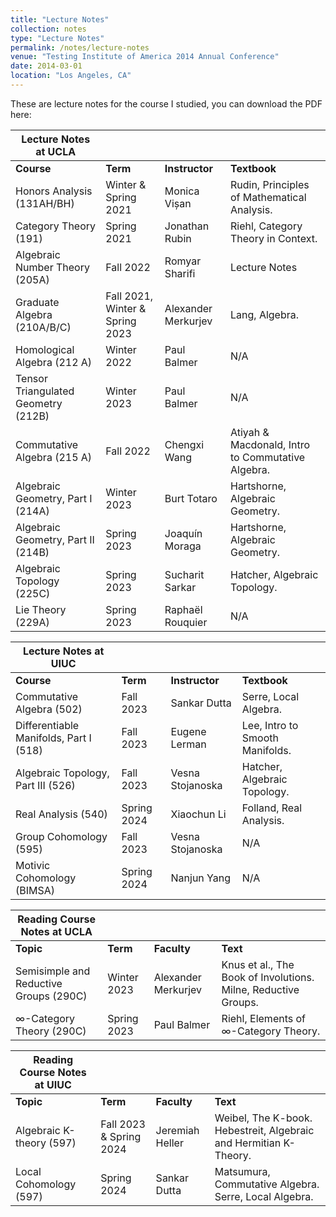 ```yaml
---
title: "Lecture Notes"
collection: notes
type: "Lecture Notes"
permalink: /notes/lecture-notes
venue: "Testing Institute of America 2014 Annual Conference"
date: 2014-03-01
location: "Los Angeles, CA"
---
```


These are lecture notes for the course I studied, you can download the PDF here:

| **Lecture Notes at UCLA** | | | |
| --- | --- | --- | --- |
| **Course** | **Term** | **Instructor** | **Textbook** |
| Honors Analysis (131AH/BH) | Winter & Spring 2021 | Monica Vișan | Rudin, Principles of Mathematical Analysis. |
| Category Theory (191) | Spring 2021 | Jonathan Rubin | Riehl, Category Theory in Context. |
| Algebraic Number Theory (205A) | Fall 2022 | Romyar Sharifi | Lecture Notes |
| Graduate Algebra (210A/B/C) | Fall 2021, Winter & Spring 2023 | Alexander Merkurjev | Lang, Algebra. |
| Homological Algebra (212 A) | Winter 2022 | Paul Balmer | N/A |
| Tensor Triangulated Geometry (212B) | Winter 2023 | Paul Balmer | N/A |
| Commutative Algebra (215 A) | Fall 2022 | Chengxi Wang | Atiyah & Macdonald, Intro to Commutative Algebra. |
| Algebraic Geometry, Part I (214A) | Winter 2023 | Burt Totaro | Hartshorne, Algebraic Geometry. |
| Algebraic Geometry, Part II (214B) | Spring 2023 | Joaquín Moraga | Hartshorne, Algebraic Geometry. |
| Algebraic Topology (225C) | Spring 2023 | Sucharit Sarkar | Hatcher, Algebraic Topology. |
| Lie Theory (229A) | Spring 2023 | Raphaël Rouquier | N/A |

| **Lecture Notes at UIUC** | | | |
| --- | --- | --- | --- |
| **Course** | **Term** | **Instructor** | **Textbook** |
| Commutative Algebra (502) | Fall 2023 | Sankar Dutta | Serre, Local Algebra. |
| Differentiable Manifolds, Part I (518) | Fall 2023 | Eugene Lerman | Lee, Intro to Smooth Manifolds. |
| Algebraic Topology, Part III (526) | Fall 2023 | Vesna Stojanoska | Hatcher, Algebraic Topology. |
| Real Analysis (540) | Spring 2024 | Xiaochun Li | Folland, Real Analysis. |
| Group Cohomology (595) | Fall 2023 | Vesna Stojanoska | N/A |
| Motivic Cohomology (BIMSA) | Spring 2024 | Nanjun Yang | N/A |

| **Reading Course Notes at UCLA** | | | |
| --- | --- | --- | --- |
| **Topic** | **Term** | **Faculty** | **Text** |
| Semisimple and Reductive Groups (290C) | Winter 2023 | Alexander Merkurjev | Knus et al., The Book of Involutions. Milne, Reductive Groups. |
| $\infty$-Category Theory (290C) | Spring 2023 | Paul Balmer | Riehl, Elements of $\infty$-Category Theory. |

| **Reading Course Notes at UIUC** | | | |
| --- | --- | --- | --- |
| **Topic** | **Term** | **Faculty** | **Text** |
| Algebraic K-theory (597) | Fall 2023 & Spring 2024 | Jeremiah Heller | Weibel, The K-book. Hebestreit, Algebraic and Hermitian K-Theory. |
| Local Cohomology (597) | Spring 2024 | Sankar Dutta | Matsumura, Commutative Algebra. Serre, Local Algebra. |
